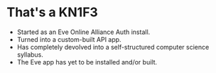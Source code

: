 # That's a KN1F3
- Started as an Eve Online Alliance Auth install.
- Turned into a custom-built API app.
- Has completely devolved into a self-structured computer science syllabus.
- The Eve app has yet to be installed and/or built.



